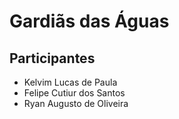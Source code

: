 # Gardiãs das Águas 
## Participantes
- Kelvim Lucas de Paula
- Felipe Cutiur dos Santos
- Ryan Augusto de Oliveira
